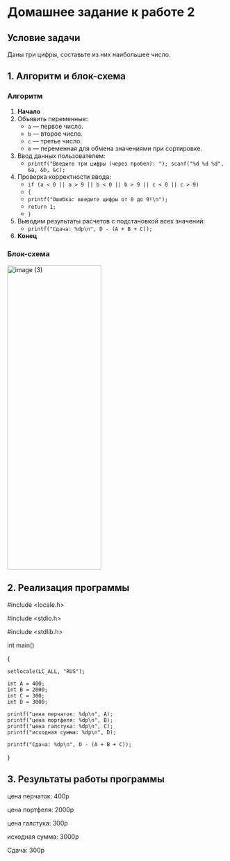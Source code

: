 # Домашнее задание к работе 2

## Условие задачи
Даны три цифры, составьте из них наибольшее число.
## 1. Алгоритм и блок-схема

### Алгоритм
1. **Начало**
2. Объявить переменные:
   - `a` — первое число.
   - `b` — второе число.
   - `c` — третье число.
   - `m` — переменная для обмена значениями при сортировке.
3. Ввод данных пользователем:
   - `printf("Введите три цифры (через пробел): ");
     scanf("%d %d %d", &a, &b, &c);`
4. Проверка корректности ввода:
   - `if (a < 0 || a > 9 || b < 0 || b > 9 || c < 0 || c > 9) ` 
   - `{ `
   -    `printf("Ошибка: введите цифры от 0 до 9!\n"); `
   -    `return 1; `
   - `}`
6. Выводим результаты расчетов с подстановкой всех значений:
   - `printf("Сдача: %dp\n", D - (A + B + C));`
7. **Конец**

### Блок-схема
<img width="216" height="700" alt="image (3)" src="https://github.com/user-attachments/assets/923832d5-a745-42dc-a2c0-8c1044454ccc" />



## 2. Реализация программы

#include <locale.h>

#include <stdio.h>

#include <stdlib.h>

int main() 

{
    
    setlocale(LC_ALL, "RUS");
    
    int A = 400;
    int B = 2000;
    int C = 300;
    int D = 3000;
    
    printf("цена перчаток: %dp\n", A);
    printf("цена портфеля: %dp\n", B);
    printf("цена галстука: %dp\n", C);
    printf("исходная сумма: %dp\n", D);

    printf("Сдача: %dp\n", D - (A + B + C));
}

## 3. Результаты работы программы

цена перчаток: 400p

цена портфеля: 2000p

цена галстука: 300p

исходная сумма: 3000p

Сдача: 300p

